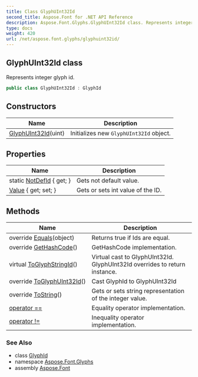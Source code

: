 ```yaml
---
title: Class GlyphUInt32Id
second_title: Aspose.Font for .NET API Reference
description: Aspose.Font.Glyphs.GlyphUInt32Id class. Represents integer glyph id
type: docs
weight: 420
url: /net/aspose.font.glyphs/glyphuint32id/
---
```

## GlyphUInt32Id class

Represents integer glyph id.

```csharp
public class GlyphUInt32Id : GlyphId
```

## Constructors

| Name | Description |
| --- | --- |
| [GlyphUInt32Id](glyphuint32id/)(uint) | Initializes new `GlyphUInt32Id` object. |

## Properties

| Name | Description |
| --- | --- |
| static [NotDefId](../../aspose.font.glyphs/glyphuint32id/notdefid/) { get; } | Gets not default value. |
| [Value](../../aspose.font.glyphs/glyphuint32id/value/) { get; set; } | Gets or sets int value of the ID. |

## Methods

| Name | Description |
| --- | --- |
| override [Equals](../../aspose.font.glyphs/glyphuint32id/equals/)(object) | Returns true if Ids are equal. |
| override [GetHashCode](../../aspose.font.glyphs/glyphuint32id/gethashcode/)() | GetHashCode implementation. |
| virtual [ToGlyphStringId](../../aspose.font.glyphs/glyphid/toglyphstringid/)() | Virtual cast to GlyphUInt32Id. GlyphUInt32Id overrides to return instance. |
| override [ToGlyphUInt32Id](../../aspose.font.glyphs/glyphuint32id/toglyphuint32id/)() | Cast GlyphId to GlyphUInt32Id |
| override [ToString](../../aspose.font.glyphs/glyphuint32id/tostring/)() | Gets or sets string representation of the integer value. |
| [operator ==](../../aspose.font.glyphs/glyphuint32id/op_equality/) | Equality operator implementation. |
| [operator !=](../../aspose.font.glyphs/glyphuint32id/op_inequality/) | Inequality operator implementation. |

### See Also

* class [GlyphId](../glyphid/)
* namespace [Aspose.Font.Glyphs](../../aspose.font.glyphs/)
* assembly [Aspose.Font](../../)


